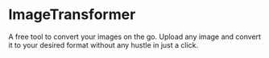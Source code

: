 # ImageTransformer

A free tool to convert your images on the go.
Upload any image and convert it to your desired format without any hustle in just a click.
